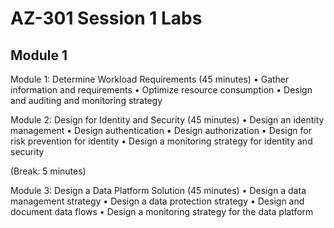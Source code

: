 # AZ-301 Session 1 Labs

## Module 1


Module 1: Determine Workload Requirements (45 minutes)
•	Gather information and requirements
•	Optimize resource consumption
•	Design and auditing and monitoring strategy

Module 2: Design for Identity and Security (45 minutes)
•	Design an identity management
•	Design authentication
•	Design authorization
•	Design for risk prevention for identity
•	Design a monitoring strategy for identity and security

(Break: 5 minutes)

Module 3: Design a Data Platform Solution (45 minutes)
•	Design a data management strategy
•	Design a data protection strategy
•	Design and document data flows
•	Design a monitoring strategy for the data platform


